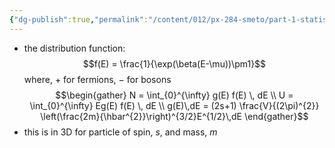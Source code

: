 ```yaml
---
{"dg-publish":true,"permalink":"/content/012/px-284-smeto/part-1-statistical-mechanics/n-bosons/px-284-n1-recap/","noteIcon":"1","created":"2025-02-06T15:17:50.595+00:00","updated":"2025-02-06T16:55:52.291+00:00"}
---
```


- the distribution function:
$$f(E) = \frac{1}{\exp(\beta(E-\mu))\pm1}$$
	where, $+$ for fermions, $-$ for bosons
$$\begin{gather}
N = \int_{0}^{\infty} g(E) f(E) \, dE \\
U = \int_{0}^{\infty} Eg(E) f(E) \, dE \\
g(E)\,dE = (2s+1) \frac{V}{(2\pi)^{2}} \left(\frac{2m}{\hbar^{2}}\right)^{3/2}E^{1/2}\,dE
\end{gather}$$
- this is in 3D for particle of spin, $s$, and mass, $m$
